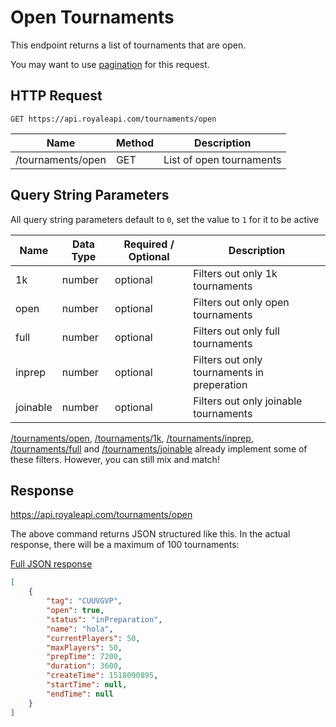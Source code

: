 # Open Tournaments

This endpoint returns a list of tournaments that are open.

You may want to use [pagination](pagination) for this request.

## HTTP Request
`GET https://api.royaleapi.com/tournaments/open`

Name | Method | Description
--- | --- | ---
/tournaments/open | GET | List of open tournaments

## Query String Parameters

All query string parameters default to `0`, set the value to `1` for it to be active

Name     | Data Type | Required / Optional | Description
-------- | --- | --- | ---
1k       | number | optional | Filters out only 1k tournaments
open     | number | optional | Filters out only open tournaments
full     | number | optional | Filters out only full tournaments
inprep   | number | optional | Filters out only tournaments in preperation
joinable | number | optional | Filters out only joinable tournaments

[/tournaments/open](/endpoints/tournaments_open), [/tournaments/1k](/endpoints/tournaments_1k), [/tournaments/inprep](/endpoints/tournaments_inprep), [/tournaments/full](/endpoints/tournaments_full) and [/tournaments/joinable](/endpoints/tournaments_joinable) already implement some of these filters. However, you can still mix and match!

## Response
https://api.royaleapi.com/tournaments/open

The above command returns JSON structured like this. In the actual response, there will be a maximum of 100 tournaments:

<a href="/json/tournaments_open.json">Full JSON response</a>

```json
[
    {
        "tag": "CUUVGVP",
        "open": true,
        "status": "inPreparation",
        "name": "hola",
        "currentPlayers": 50,
        "maxPlayers": 50,
        "prepTime": 7200,
        "duration": 3600,
        "createTime": 1518090895,
        "startTime": null,
        "endTime": null
    }
]
```
